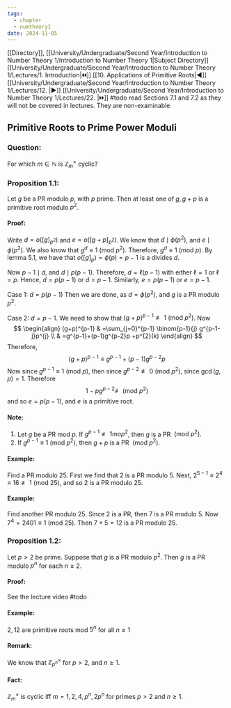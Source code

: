 ```yaml
---
tags:
  - chapter
  - numtheory1
date: 2024-11-05
---
```

[[Directory]], [[University/Undergraduate/Second Year/Introduction to Number Theory 1/Introduction to Number Theory 1|Subject Directory]]
[[University/Undergraduate/Second Year/Introduction to Number Theory 1/Lectures/1. Introduction|🞀🞀]] [[10. Applications of Primitive Roots|◀]] [[University/Undergraduate/Second Year/Introduction to Number Theory 1/Lectures/12. |▶]] [[University/Undergraduate/Second Year/Introduction to Number Theory 1/Lectures/22. |🞂🞂]]
#todo read Sections 7.1 and 7.2 as they will not be covered in lectures. They are non-examinable
## Primitive Roots to Prime Power Moduli
### Question:
For which ${} m \in \mathbb{N} {}$ is ${} \mathbb{Z}_{m}^{\times } {}$ cyclic?
### Proposition 1.1:
Let $g$ be a PR modulo $p$, with $p$ prime. Then at least one of ${} g,\, g+p {}$ is a primitive root modulo $p^{2} {}$. 
#### Proof:
Write ${} d=o([g]_{p^{2}}) {}$ and ${} e=o([g+p]_{p^{2}}) {}$. We know that ${} d \mid  \phi(p^{2}) {}$, and ${} e \mid  \phi(p^{2}) {}$. We also know that ${} g^{d}\equiv 1 \:(\mathrm{mod}\  p^{2})  {}$. Therefore, ${} g^{d}\equiv 1 \:(\mathrm{mod}\  p)  {}$. By lemma 5.1, we have that ${} o([g]_{p})=\phi(p)=p-1 {}$ is a divides ${} d {}$. 

Now ${} p-1 \mid d {}$, and ${} d \mid  p(p-1) {}$. Therefore, ${} d=\ell(p-1) {}$ with either ${} \ell=1 {}$ or ${} \ell=p {}$. Hence, ${} d=p(p-1) {}$ or ${} d=p-1 {}$. Similarly, ${} e=p(p-1) {}$ or ${} e=p-1 {}$. 

Case 1: ${} d=p(p-1) {}$
Then we are done, as ${} d=\phi(p^{2}) {}$, and $g$ is a PR modulo $p^{2} {}$.

Case 2: ${} d=p-1 {}$. 
We need to show that ${} (g+p)^{p-1}\not\equiv  1 \:(\mathrm{mod}\  p^{2})  {}$. Now
$$
\begin{align}
 (g+p)^{p-1} & =\sum_{j=0}^{p-1} \binom{p-1}{j} g^{p-1-j}p^{j}   \\
 & =g^{p-1}+(p-1)g^{p-2}p +p^{2}(k)
 \end{align}
$$
Therefore, 
$$
(g+p)^{p-1}\equiv g^{p-1}+(p-1)g^{p-2} p
$$
Now since ${} g^{p-1}\equiv 1 \:(\mathrm{mod}\  p)  {}$, then since ${} g^{p-2} \not\equiv 0 \:(\mathrm{mod}\  p^{2})  {}$, since ${} \gcd(g,\, p)=1 {}$. Therefore
$$
1-pg^{p-2}\not\equiv \:(\mathrm{mod}\  p^{2}) 
$$
and so ${} e=p(p-1) {}$, and $e {}$ is a primitive root. 

#### Note: 
1. Let ${} g {}$ be a PR mod ${} p$. If ${} g^{p-1}\not\equiv 1 mop^{2} {}$, then $g$ is a PR ${} \:(\mathrm{mod}\  p^{2})  {}$. 
2. If ${} g^{p-1}\equiv 1 \:(\mathrm{mod}\  p^{2})  {}$, then $g+p {}$ is a PR ${} \:(\mathrm{mod}\  p^{2})  {}$. 
#### Example:
Find a PR modulo $25 {}$. First we find that $2$ is a PR modulo $5$. Next, ${} 2^{5-1}\equiv 2^{4}\equiv 16\not\equiv 1 \:(\mathrm{mod}\  25)  {}$, and so $2$ is a PR modulo $25 {}$.
#### Example:
Find another PR modulo $25 {}$. Since $2$ is a PR, then $7$ is a PR modulo $5$. Now ${} 7^{4}=2401\equiv 1 \:(\mathrm{mod}\  25)  {}$. Then ${} 7+5=12 {}$ is a PR modulo 25. 
### Proposition 1.2:
Let $p>2 {}$ be prime. Suppose that $g {}$ is a PR modulo $p^{2} {}$. Then $g$ is a PR modulo ${} p^{n}$ for each ${} n \geq 2 {}$.
#### Proof:
See the lecture video #todo 
#### Example:
${} 2,\, 12 {}$ are primitive roots mod ${} 5^{n} {}$ for all $n\geq 1$
#### Remark:
We know that ${} \mathbb{Z}^{\times }_{p^{n}} {}$ for $p>2 {}$, and $n\geq 1$.
#### Fact:
${} \mathbb{Z}_{m}^{\times } {}$ is cyclic iff ${} m=1,\, 2,\, 4,\, p^{n},\, 2p^{n} {}$ for primes $p>2 {}$ and $n\geq 1$. 